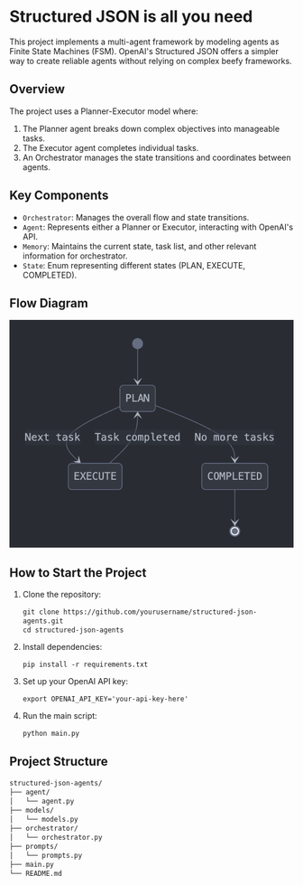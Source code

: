 # Structured JSON is all you need

This project implements a multi-agent framework by modeling agents as Finite State Machines (FSM). OpenAI's Structured JSON offers a simpler way to create reliable agents without relying on complex beefy frameworks.

## Overview

The project uses a Planner-Executor model where:

1. The Planner agent breaks down complex objectives into manageable tasks.
2. The Executor agent completes individual tasks.
3. An Orchestrator manages the state transitions and coordinates between agents.

## Key Components

- `Orchestrator`: Manages the overall flow and state transitions.
- `Agent`: Represents either a Planner or Executor, interacting with OpenAI's API.
- `Memory`: Maintains the current state, task list, and other relevant information for orchestrator.
- `State`: Enum representing different states (PLAN, EXECUTE, COMPLETED).

## Flow Diagram

![Flow Diagram](fsm.png)


## How to Start the Project

1. Clone the repository:

   ```
   git clone https://github.com/yourusername/structured-json-agents.git
   cd structured-json-agents
   ```

2. Install dependencies:

   ```
   pip install -r requirements.txt
   ```

3. Set up your OpenAI API key:

   ```
   export OPENAI_API_KEY='your-api-key-here'
   ```

4. Run the main script:
   ```
   python main.py
   ```

## Project Structure

```
structured-json-agents/
├── agent/
│   └── agent.py
├── models/
│   └── models.py
├── orchestrator/
│   └── orchestrator.py
├── prompts/
│   └── prompts.py
├── main.py
└── README.md
```

